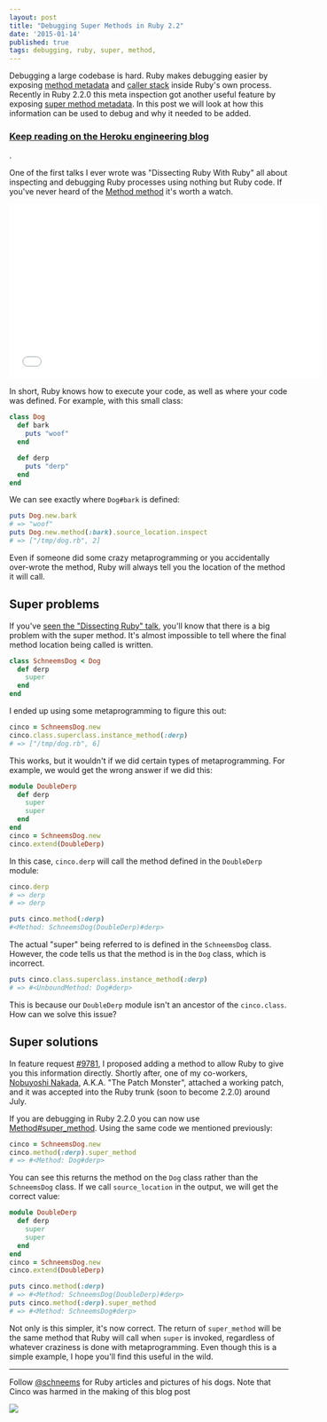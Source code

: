 ```yaml
---
layout: post
title: "Debugging Super Methods in Ruby 2.2"
date: '2015-01-14'
published: true
tags: debugging, ruby, super, method,
---
```


Debugging a large codebase is hard. Ruby makes debugging easier by exposing [method metadata](http://www.ruby-doc.org/core-2.2.0/Method.html) and [caller stack](http://www.ruby-doc.org/core-2.2.0/Kernel.html#method-i-caller) inside Ruby's own process. Recently in Ruby 2.2.0 this meta inspection got another useful feature by exposing [super method metadata](https://bugs.ruby-lang.org/issues/9781). In this post we will look at how this information can be used to debug and why it needed to be added.


<h3><a href="http://engineering.heroku.com/blogs/2014-01-14-debugging-super-methods-ruby22">Keep reading on the Heroku engineering blog</a></h3>.

One of the first talks I ever wrote was "Dissecting Ruby With Ruby" all about inspecting and debugging Ruby processes using nothing but Ruby code. If you've never heard of the [Method  method](http://ruby-doc.org/core-2.2.0/Method.html) it's worth a watch.

<iframe width="560" height="315" src="//www.youtube.com/embed/UYVUSoNrM-c" frameborder="0" allowfullscreen></iframe>

In short, Ruby knows how to execute your code, as well as where your code was defined. For example, with this small class:

```ruby
class Dog
  def bark
    puts "woof"
  end

  def derp
    puts "derp"
  end
end
```

We can see exactly where `Dog#bark` is defined:

```ruby
puts Dog.new.bark
# => "woof"
puts Dog.new.method(:bark).source_location.inspect
# => ["/tmp/dog.rb", 2]
```

Even if someone did some crazy metaprogramming or you accidentally over-wrote the method, Ruby will always tell you the location of the method it will call.

## Super problems

If you've [seen the "Dissecting Ruby" talk](https://www.youtube.com/watch?v=UYVUSoNrM-c), you'll know that there is a big problem with the super method. It's almost impossible to tell where the final method location being called is written.

```ruby
class SchneemsDog < Dog
  def derp
    super
  end
end
```

I ended up using some metaprogramming to figure this out:

```ruby
cinco = SchneemsDog.new
cinco.class.superclass.instance_method(:derp)
# => ["/tmp/dog.rb", 6]
```

This works, but it wouldn't if we did certain types of metaprogramming. For example, we would get the wrong answer if we did this:

```ruby
module DoubleDerp
  def derp
    super
    super
  end
end
cinco = SchneemsDog.new
cinco.extend(DoubleDerp)
```

In this case, `cinco.derp` will call the method defined in the `DoubleDerp` module:

```ruby
cinco.derp
# => derp
# => derp

puts cinco.method(:derp)
#<Method: SchneemsDog(DoubleDerp)#derp>
```

The actual "super" being referred to is defined in the `SchneemsDog` class. However, the code tells us that the method is in the `Dog` class, which is incorrect.

```ruby
puts cinco.class.superclass.instance_method(:derp)
# => #<UnboundMethod: Dog#derp>
```

This is because our `DoubleDerp` module isn't an ancestor of the `cinco.class`. How can we solve this issue?

## Super solutions

In feature request [#9781](https://bugs.ruby-lang.org/issues/9781), I proposed adding a method to allow Ruby to give you this information directly. Shortly after, one of my co-workers, [Nobuyoshi Nakada](https://bugs.ruby-lang.org/users/4), A.K.A. "The Patch Monster", attached a working patch, and it was accepted into the Ruby trunk (soon to become 2.2.0) around July.

If you are debugging in Ruby 2.2.0 you can now use [Method#super_method](http://ruby-doc.org/core-2.2.0/Method.html#method-i-super_method). Using the same code we mentioned previously:

```ruby
cinco = SchneemsDog.new
cinco.method(:derp).super_method
# => #<Method: Dog#derp>
```

You can see this returns the method on the `Dog` class rather than the `SchneemsDog` class. If we call `source_location` in the output, we will get the correct value:

```ruby
module DoubleDerp
  def derp
    super
    super
  end
end
cinco = SchneemsDog.new
cinco.extend(DoubleDerp)

puts cinco.method(:derp)
# => #<Method: SchneemsDog(DoubleDerp)#derp>
puts cinco.method(:derp).super_method
# => #<Method: SchneemsDog#derp>
```

Not only is this simpler, it's now correct. The return of `super_method` will be the same method that Ruby will call when `super` is invoked, regardless of whatever craziness is done with metaprogramming. Even though this is a simple example, I hope you'll find this useful in the wild.


---
Follow [@schneems](https://twitter.com/schneems) for Ruby articles and pictures of his dogs. Note that Cinco was harmed in the making of this blog post


![](https://www.dropbox.com/s/xl1idg4ulbtid0p/Screenshot%202015-01-12%2011.15.27.png?dl=1)
